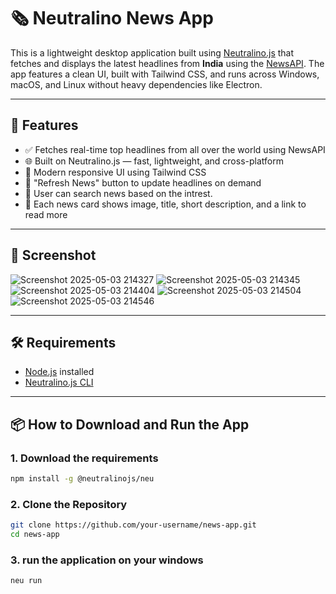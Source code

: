 
# 🗞️ Neutralino News App

This is a lightweight desktop application built using [Neutralino.js](https://neutralino.js.org/) that fetches and displays the latest headlines from **India** using the [NewsAPI](https://newsapi.org/). The app features a clean UI, built with Tailwind CSS, and runs across Windows, macOS, and Linux without heavy dependencies like Electron.

---

## 🚀 Features

- ✅ Fetches real-time top headlines from all over the world using NewsAPI
- 🌐 Built on Neutralino.js — fast, lightweight, and cross-platform
- 🎨 Modern responsive UI using Tailwind CSS
- 🔄 "Refresh News" button to update headlines on demand
- 🔎 User can search news based on the intrest.
- 📰 Each news card shows image, title, short description, and a link to read more
  

---

## 📸 Screenshot

![Screenshot 2025-05-03 214327](https://github.com/user-attachments/assets/c85a406d-ee85-4564-a8eb-95482748b008)
![Screenshot 2025-05-03 214345](https://github.com/user-attachments/assets/6773cc4d-a4bf-4fcb-867a-8583f9211a7b)
![Screenshot 2025-05-03 214404](https://github.com/user-attachments/assets/45c97cdb-e83e-4464-8d56-b52e65d80ebb)
![Screenshot 2025-05-03 214504](https://github.com/user-attachments/assets/928eae25-839f-43d5-8fc0-a40b71bf4037)
![Screenshot 2025-05-03 214546](https://github.com/user-attachments/assets/c2428205-f0e6-49b8-be2a-4beaf4bbd0e9)



---

## 🛠️ Requirements

- [Node.js](https://nodejs.org/) installed
- [Neutralino.js CLI](https://neutralino.js.org/docs/#cli-installation)

---

## 📦 How to Download and Run the App
### 1. Download the requirements 
```bash
npm install -g @neutralinojs/neu
```
### 2. Clone the Repository

```bash
git clone https://github.com/your-username/news-app.git
cd news-app

```
### 3. run the application on your windows 

```bash
neu run

```
